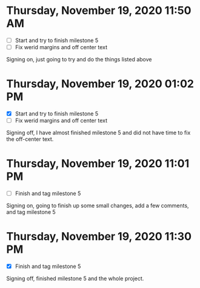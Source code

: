 # Thursday, November 19, 2020 11:50 AM
- [ ] Start and try to finish milestone 5
- [ ] Fix werid margins and off center text

Signing on, just going to try and do the things listed above

# Thursday, November 19, 2020 01:02 PM
- [x] Start and try to finish milestone 5
- [ ] Fix werid margins and off center text

Signing off, I have almost finished milestone 5 and did not have time to fix the off-center text.

# Thursday, November 19, 2020 11:01 PM
- [ ] Finish and tag milestone 5 

Signing on, going to finish up some small changes, add a few comments, and tag milestone 5

# Thursday, November 19, 2020 11:30 PM
- [x] Finish and tag milestone 5 

Signing off, finished milestone 5 and the whole project.